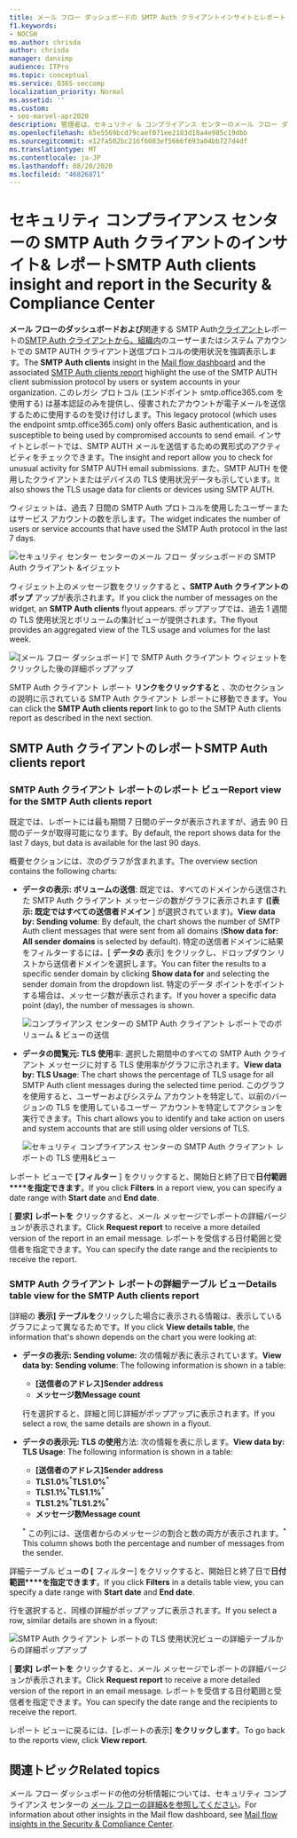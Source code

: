 ```yaml
---
title: メール フロー ダッシュボードの SMTP Auth クライアントインサイトとレポート
f1.keywords:
- NOCSH
ms.author: chrisda
author: chrisda
manager: dansimp
audience: ITPro
ms.topic: conceptual
ms.service: O365-seccomp
localization_priority: Normal
ms.assetid: ''
ms.custom:
- seo-marvel-apr2020
description: 管理者は、セキュリティ & コンプライアンス センターのメール フロー ダッシュボードで SMTP Auth insight を使用してレポートし、認証済み SMTP (SMTP AUTH) を使用してメール メッセージを送信する、組織内のメール送信者を監視する方法を学習できます。
ms.openlocfilehash: 65e5569bcd79caef071ee2103d18a4e985c19dbb
ms.sourcegitcommit: e12fa502bc216f6083ef5666f693a04bb727d4df
ms.translationtype: MT
ms.contentlocale: ja-JP
ms.lasthandoff: 08/20/2020
ms.locfileid: "46826871"
---
```

# <a name="smtp-auth-clients-insight-and-report-in-the-security--compliance-center"></a><span data-ttu-id="bc10f-103">セキュリティ コンプライアンス センターの SMTP Auth クライアントのインサイト& レポート</span><span class="sxs-lookup"><span data-stu-id="bc10f-103">SMTP Auth clients insight and report in the Security & Compliance Center</span></span>

<span data-ttu-id="bc10f-104">**メール フローのダッシュボードおよび**関連する SMTP Auth[クライアント](mail-flow-insights-v2.md)レポートの[SMTP Auth クライアントから、組織内](#smtp-auth-clients-report)のユーザーまたはシステム アカウントでの SMTP AUTH クライアント送信プロトコルの使用状況を強調表示します。</span><span class="sxs-lookup"><span data-stu-id="bc10f-104">The **SMTP Auth clients** insight in the [Mail flow dashboard](mail-flow-insights-v2.md) and the associated [SMTP Auth clients report](#smtp-auth-clients-report) highlight the use of the SMTP AUTH client submission protocol by users or system accounts in your organization.</span></span> <span data-ttu-id="bc10f-105">このレガシ プロトコル (エンドポイント smtp.office365.com を使用する) は基本認証のみを提供し、侵害されたアカウントが電子メールを送信するために使用するのを受け付けします。</span><span class="sxs-lookup"><span data-stu-id="bc10f-105">This legacy protocol (which uses the endpoint smtp.office365.com) only offers Basic authentication, and is susceptible to being used by compromised accounts to send email.</span></span> <span data-ttu-id="bc10f-106">インサイトとレポートでは、SMTP AUTH メールを送信するための異形式のアクティビティをチェックできます。</span><span class="sxs-lookup"><span data-stu-id="bc10f-106">The insight and report allow you to check for unusual activity for SMTP AUTH email submissions.</span></span> <span data-ttu-id="bc10f-107">また、SMTP AUTH を使用したクライアントまたはデバイスの TLS 使用状況データも示しています。</span><span class="sxs-lookup"><span data-stu-id="bc10f-107">It also shows the TLS usage data for clients or devices using SMTP AUTH.</span></span>

<span data-ttu-id="bc10f-108">ウィジェットは、過去 7 日間の SMTP Auth プロトコルを使用したユーザーまたはサービス アカウントの数を示します。</span><span class="sxs-lookup"><span data-stu-id="bc10f-108">The widget indicates the number of users or service accounts that have used the SMTP Auth protocol in the last 7 days.</span></span>

![セキュリティ センター センターのメール フロー ダッシュボードの SMTP Auth クライアント &イジェット](../../media/mfi-smtp-auth-clients-report-widget.png)

<span data-ttu-id="bc10f-110">ウィジェット上のメッセージ数をクリックすると **、SMTP Auth クライアントのポップ** アップが表示されます。</span><span class="sxs-lookup"><span data-stu-id="bc10f-110">If you click the number of messages on the widget, an **SMTP Auth clients** flyout appears.</span></span> <span data-ttu-id="bc10f-111">ポップアップでは、過去 1 週間の TLS 使用状況とボリュームの集計ビューが提供されます。</span><span class="sxs-lookup"><span data-stu-id="bc10f-111">The flyout provides an aggregated view of the TLS usage and volumes for the last week.</span></span>

![[メール フロー ダッシュボード] で SMTP Auth クライアント ウィジェットをクリックした後の詳細ポップアップ](../../media/mfi-smtp-auth-clients-report-details.png)

<span data-ttu-id="bc10f-113">SMTP Auth クライアント レポート **リンクをクリックすると** 、次のセクションの説明に示されている SMTP Auth クライアント レポートに移動できます。</span><span class="sxs-lookup"><span data-stu-id="bc10f-113">You can click the **SMTP Auth clients report** link to go to the SMTP Auth clients report as described in the next section.</span></span>

## <a name="smtp-auth-clients-report"></a><span data-ttu-id="bc10f-114">SMTP Auth クライアントのレポート</span><span class="sxs-lookup"><span data-stu-id="bc10f-114">SMTP Auth clients report</span></span>

### <a name="report-view-for-the-smtp-auth-clients-report"></a><span data-ttu-id="bc10f-115">SMTP Auth クライアント レポートのレポート ビュー</span><span class="sxs-lookup"><span data-stu-id="bc10f-115">Report view for the SMTP Auth clients report</span></span>

<span data-ttu-id="bc10f-116">既定では、レポートには最も期間 7 日間のデータが表示されますが、過去 90 日間のデータが取得可能になります。</span><span class="sxs-lookup"><span data-stu-id="bc10f-116">By default, the report shows data for the last 7 days, but data is available for the last 90 days.</span></span>

<span data-ttu-id="bc10f-117">概要セクションには、次のグラフが含まれます。</span><span class="sxs-lookup"><span data-stu-id="bc10f-117">The overview section contains the following charts:</span></span>

- <span data-ttu-id="bc10f-118">**データの表示: ボリュームの送信**: 既定では、すべてのドメインから送信された SMTP Auth クライアント メッセージの数がグラフに表示されます **([表示: 既定ではすべての送信者ドメイン** ] が選択されています)。</span><span class="sxs-lookup"><span data-stu-id="bc10f-118">**View data by: Sending volume**: By default, the chart shows the number of SMTP Auth client messages that were sent from all domains (**Show data for: All sender domains** is selected by default).</span></span> <span data-ttu-id="bc10f-119">特定の送信者ドメインに結果をフィルターするには、[ **データの** 表示] をクリックし、ドロップダウン リストから送信者ドメインを選択します。</span><span class="sxs-lookup"><span data-stu-id="bc10f-119">You can filter the results to a specific sender domain by clicking **Show data for** and selecting the sender domain from the dropdown list.</span></span> <span data-ttu-id="bc10f-120">特定のデータ ポイントをポイントする場合は、メッセージ数が表示されます。</span><span class="sxs-lookup"><span data-stu-id="bc10f-120">If you hover a specific data point (day), the number of messages is shown.</span></span>

  ![コンプライアンス センターの SMTP Auth クライアント レポートでのボリューム & ビューの送信](../../media/mfi-smtp-auth-clients-report-sending-volume-view.png)

- <span data-ttu-id="bc10f-122">**データの閲覧元: TLS 使用**率: 選択した期間中のすべての SMTP Auth クライアント メッセージに対する TLS 使用率がグラフに示されます。</span><span class="sxs-lookup"><span data-stu-id="bc10f-122">**View data by: TLS Usage**: The chart shows the percentage of TLS usage for all SMTP Auth client messages during the selected time period.</span></span> <span data-ttu-id="bc10f-123">このグラフを使用すると、ユーザーおよびシステム アカウントを特定して、以前のバージョンの TLS を使用しているユーザー アカウントを特定してアクションを実行できます。</span><span class="sxs-lookup"><span data-stu-id="bc10f-123">This chart allows you to identify and take action on users and system accounts that are still using older versions of TLS.</span></span>

  ![セキュリティ コンプライアンス センターの SMTP Auth クライアント レポートの TLS 使用&ビュー](../../media/mfi-smtp-auth-clients-report-tls-usage-view.png)

<span data-ttu-id="bc10f-125">レポート ビューで **[フィルター** ] をクリックすると、開始日と終了日で**日付範囲\*\*\*\*を指定できます**。</span><span class="sxs-lookup"><span data-stu-id="bc10f-125">If you click **Filters** in a report view, you can specify a date range with **Start date** and **End date**.</span></span>

<span data-ttu-id="bc10f-126">[ **要求] レポートを** クリックすると、メール メッセージでレポートの詳細バージョンが表示されます。</span><span class="sxs-lookup"><span data-stu-id="bc10f-126">Click **Request report** to receive a more detailed version of the report in an email message.</span></span> <span data-ttu-id="bc10f-127">レポートを受信する日付範囲と受信者を指定できます。</span><span class="sxs-lookup"><span data-stu-id="bc10f-127">You can specify the date range and the recipients to receive the report.</span></span>

### <a name="details-table-view-for-the-smtp-auth-clients-report"></a><span data-ttu-id="bc10f-128">SMTP Auth クライアント レポートの詳細テーブル ビュー</span><span class="sxs-lookup"><span data-stu-id="bc10f-128">Details table view for the SMTP Auth clients report</span></span>

<span data-ttu-id="bc10f-129">[詳細の **表示] テーブルを**クリックした場合に表示される情報は、表示しているグラフによって異なるためです。</span><span class="sxs-lookup"><span data-stu-id="bc10f-129">If you click **View details table**, the information that's shown depends on the chart you were looking at:</span></span>

- <span data-ttu-id="bc10f-130">**データの表示: Sending volume:** 次の情報が表に表示されています。</span><span class="sxs-lookup"><span data-stu-id="bc10f-130">**View data by: Sending volume**: The following information is shown in a table:</span></span>

  - <span data-ttu-id="bc10f-131">**[送信者のアドレス]**</span><span class="sxs-lookup"><span data-stu-id="bc10f-131">**Sender address**</span></span>
  - <span data-ttu-id="bc10f-132">**メッセージ数**</span><span class="sxs-lookup"><span data-stu-id="bc10f-132">**Message count**</span></span>

  <span data-ttu-id="bc10f-133">行を選択すると、詳細と同じ詳細がポップアップに表示されます。</span><span class="sxs-lookup"><span data-stu-id="bc10f-133">If you select a row, the same details are shown in a flyout.</span></span>

- <span data-ttu-id="bc10f-134">**データの表示元: TLS の使用**方法: 次の情報を表に示します。</span><span class="sxs-lookup"><span data-stu-id="bc10f-134">**View data by: TLS Usage**: The following information is shown in a table:</span></span>

  - <span data-ttu-id="bc10f-135">**[送信者のアドレス]**</span><span class="sxs-lookup"><span data-stu-id="bc10f-135">**Sender address**</span></span>
  - <span data-ttu-id="bc10f-136">**TLS1.0%**<sup>\*</sup></span><span class="sxs-lookup"><span data-stu-id="bc10f-136">**TLS1.0%**<sup>\*</sup></span></span>
  - <span data-ttu-id="bc10f-137">**TLS1.1%**<sup>\*</sup></span><span class="sxs-lookup"><span data-stu-id="bc10f-137">**TLS1.1%**<sup>\*</sup></span></span>
  - <span data-ttu-id="bc10f-138">**TLS1.2%**<sup>\*</sup></span><span class="sxs-lookup"><span data-stu-id="bc10f-138">**TLS1.2%**<sup>\*</sup></span></span>
  - <span data-ttu-id="bc10f-139">**メッセージ数**</span><span class="sxs-lookup"><span data-stu-id="bc10f-139">**Message count**</span></span>

  <span data-ttu-id="bc10f-140"><sup>\*</sup> この列には、送信者からのメッセージの割合と数の両方が表示されます。</span><span class="sxs-lookup"><span data-stu-id="bc10f-140"><sup>\*</sup> This column shows both the percentage and number of messages from the sender.</span></span>

<span data-ttu-id="bc10f-141">詳細テーブル ビュー**の [** フィルター] をクリックすると、開始日と終了日で**日付範囲\*\*\*\*を指定できます**。</span><span class="sxs-lookup"><span data-stu-id="bc10f-141">If you click **Filters** in a details table view, you can specify a date range with **Start date** and **End date**.</span></span>

<span data-ttu-id="bc10f-142">行を選択すると、同様の詳細がポップアップに表示されます。</span><span class="sxs-lookup"><span data-stu-id="bc10f-142">If you select a row, similar details are shown in a flyout:</span></span>

![SMTP Auth クライアント レポートの TLS 使用状況ビューの詳細テーブルからの詳細ポップアップ](../../media/mfi-smtp-auth-clients-report-tls-usage-view-view-details-table-details.png)

<span data-ttu-id="bc10f-144">[ **要求] レポートを** クリックすると、メール メッセージでレポートの詳細バージョンが表示されます。</span><span class="sxs-lookup"><span data-stu-id="bc10f-144">Click **Request report** to receive a more detailed version of the report in an email message.</span></span> <span data-ttu-id="bc10f-145">レポートを受信する日付範囲と受信者を指定できます。</span><span class="sxs-lookup"><span data-stu-id="bc10f-145">You can specify the date range and the recipients to receive the report.</span></span>

<span data-ttu-id="bc10f-146">レポート ビューに戻るには、[レポートの表示] **をクリックします**。</span><span class="sxs-lookup"><span data-stu-id="bc10f-146">To go back to the reports view, click **View report**.</span></span>

## <a name="related-topics"></a><span data-ttu-id="bc10f-147">関連トピック</span><span class="sxs-lookup"><span data-stu-id="bc10f-147">Related topics</span></span>

<span data-ttu-id="bc10f-148">メール フロー ダッシュボードの他の分析情報については、セキュリティ コンプライアンス センターの [メール フローの詳細&を参照してください](mail-flow-insights-v2.md)。</span><span class="sxs-lookup"><span data-stu-id="bc10f-148">For information about other insights in the Mail flow dashboard, see [Mail flow insights in the Security & Compliance Center](mail-flow-insights-v2.md).</span></span>
